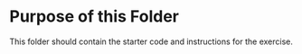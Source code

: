 # Purpose of this Folder

This folder should contain the starter code and instructions for the exercise.

